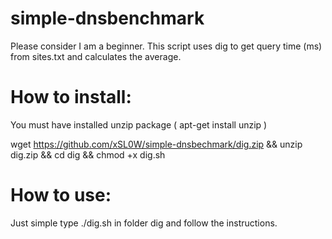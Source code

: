 # simple-dnsbenchmark
Please consider I am a beginner.
This script uses dig to get query time (ms) from sites.txt and calculates the average.

# How to install:
You must have installed unzip package ( apt-get install unzip )

wget https://github.com/xSL0W/simple-dnsbechmark/dig.zip && unzip dig.zip && cd dig && chmod +x dig.sh

# How to use:
Just simple type ./dig.sh in folder dig and follow the instructions.
